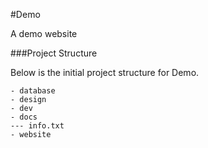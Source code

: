 #Demo

A demo website

###Project Structure

Below is the initial project structure for Demo.

```
- database
- design
- dev
- docs
--- info.txt
- website
```